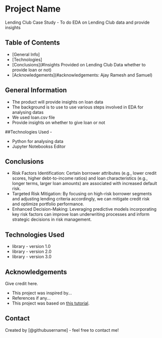 # Project Name
Lending Club Case Study -
To do EDA on Lending Club data and provide insights

## Table of Contents
* [General Info]
* [Technologies]
* [Conclusions](#Insights Provided on Lending Club Data whether to provide loan or not)
* [Acknowledgements](#acknowledgements: Ajay Ramesh and Samuel)

<!-- You can include any other section that is pertinent to your problem -->

## General Information
- The product will provide insights on loan data
- The background is to use to use various steps involved in EDA for analysing datas
- We used loan.csv file 
- Provide insights on whether to give loan or not

##Technologies Used  - 
  - Python for analysing data
  - Jupyter Notebookss Editor
      
## Conclusions
- Risk Factors Identification: Certain borrower attributes (e.g., lower credit scores, higher debt-to-income ratios) and loan characteristics (e.g., longer terms, larger loan amounts) are associated with increased default risk.
- Targeted Risk Mitigation: By focusing on high-risk borrower segments and adjusting lending criteria accordingly, we can mitigate credit risk and optimize portfolio performance.
- Enhanced Decision-Making: Leveraging predictive models incorporating key risk factors can improve loan underwriting processes and inform strategic decisions in risk management.



<!-- You don't have to answer all the questions - just the ones relevant to your project. -->


## Technologies Used
- library - version 1.0
- library - version 2.0
- library - version 3.0

<!-- As the libraries versions keep on changing, it is recommended to mention the version of library used in this project -->

## Acknowledgements
Give credit here.
- This project was inspired by...
- References if any...
- This project was based on [this tutorial](https://www.example.com).


## Contact
Created by [@githubusername] - feel free to contact me!


<!-- Optional -->
<!-- ## License -->
<!-- This project is open source and available under the [... License](). -->

<!-- You don't have to include all sections - just the one's relevant to your project -->
